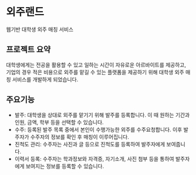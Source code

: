 # 외주랜드
웹기반 대학생 외주 매칭 서비스

## 프로젝트 요약
대학생에게는 전공을 활용할 수 있고 일하는 시간이 자유로운 아르바이트를 제공하고, 기업의 경우 적은 비용으로 외주를 맡길 수 있는 플랫폼을 제공하기 위해 대학생 외주 매칭 서비스를 개발하게 되었습니다.

## 주요기능
- 발주: 대학생을 상대로 외주를 맡기기 위해 발주를 등록합니다. 이 때 원하는 기간과 인원, 금액, 학부 등을 선택할 수 있습니다.
- 수주: 등록된 발주 목록 중에서 본인이 수행가능한 외주를 수주요청합니다. 이후 발주자가 수주자의 정보를 확인 후 매칭이 이루어집니다.
- 진척도 관리: 수주자는 사진과 글 등으로 진척도를 등록하여 발주자에게 보여줍니다.
- 이력서 등록: 수주자는 학과정보와 자격증, 자기소개, 사진 첨부 등을 통하여 발주자에게 보여지는 정보를 등록할 수 있습니다.
